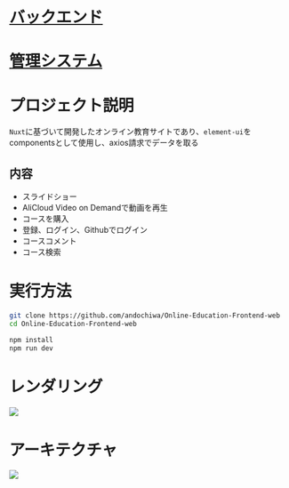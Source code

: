 # [バックエンド](https://github.com/andochiwa/Online-Education-Backend)

# [管理システム](https://github.com/andochiwa/Online-Education-Frontend-admin)

# プロジェクト説明

`Nuxt`に基づいて開発したオンライン教育サイトであり、`element-ui`をcomponentsとして使用し、axios請求でデータを取る

## 内容

* スライドショー
* AliCloud Video on Demandで動画を再生
* コースを購入
* 登録、ログイン、Githubでログイン
* コースコメント
* コース検索

# 実行方法

```bash
git clone https://github.com/andochiwa/Online-Education-Frontend-web
cd Online-Education-Frontend-web

npm install
npm run dev
```

# レンダリング

![](https://raw.githubusercontent.com/andochiwa/Online-Education-Backend/master/image/web.png)

# アーキテクチャ

![](https://raw.githubusercontent.com/andochiwa/Online-Education-Backend/master/image/architect.png)

